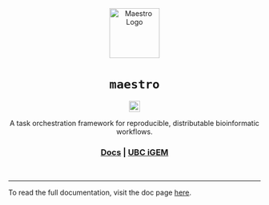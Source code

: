 <div align="center">
    <img src="https://static.igem.wiki/teams/5784/icons/maestro.svg" alt="Maestro Logo" height="100">
    <h1><code>maestro</code></h1>

[<img alt="github" src="https://img.shields.io/badge/UBC--iGEM-maestro-8da0cb?style=for-the-badge&labelColor=555555&logo=github" height="22">](https://gitlab.igem.org/2025/software-tools/ubc-vancouver/-/tree/main/maestro?ref_type=heads)

</div>
<div align="center">
    <p>A task orchestration framework for reproducible, distributable bioinformatic workflows.</p>
    <h3>
        <a href="https://2025.igem.wiki/ubc-vancouver/software/maestro/">Docs</a>
        <span> | </span>
        <a href="https://ubcigem.com/">UBC iGEM</a>
    </h3>
    <br/>
</div>

-----
To read the full documentation, visit the doc page [here](https://2025.igem.wiki/ubc-vancouver/software/maestro/).
